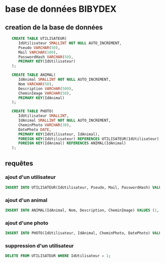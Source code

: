 # base de données BIBYDEX

## creation de la base de données

```sql
   CREATE TABLE UTILISATEUR(
      IdUtilisateur SMALLINT NOT NULL AUTO_INCREMENT,
      Pseudo VARCHAR(50),
      Mail VARCHAR(100),
      PasswordHash VARCHAR(50),
      PRIMARY KEY(IdUtilisateur)
   );

   CREATE TABLE ANIMAL(
      IdAnimal SMALLINT NOT NULL AUTO_INCREMENT,
      Nom VARCHAR(50),
      Description VARCHAR(500),
      CheminImage VARCHAR(50),
      PRIMARY KEY(IdAnimal)
   );

   CREATE TABLE PHOTO(
      IdUtilisateur SMALLINT,
      IdAnimal SMALLINT NOT NULL AUTO_INCREMENT,
      CheminPhoto VARCHAR(30),
      DatePhoto DATE,
      PRIMARY KEY(IdUtilisateur, IdAnimal),
      FOREIGN KEY(IdUtilisateur) REFERENCES UTILISATEUR(IdUtilisateur),
      FOREIGN KEY(IdAnimal) REFERENCES ANIMAL(IdAnimal)
   );

```

## requêtes
### ajout d'un utilisateur
```sql
INSERT INTO UTILISATEUR(IdUtilisateur, Pseudo, Mail, PasswordHash) VALUES (1, 'Pseudo', 'Mail', 'PasswordHash');
```

### ajout d'un animal
```sql
INSERT INTO ANIMAL(IdAnimal, Nom, Description, CheminImage) VALUES (1, 'Nom', 'Description', 'CheminImage');
```

### ajout d'une photo
```sql
INSERT INTO PHOTO(IdUtilisateur, IdAnimal, CheminPhoto, DatePhoto) VALUES (1, 1, 'CheminPhoto', '2020-01-01');
```

### suppression d'un utilisateur
```sql
DELETE FROM UTILISATEUR WHERE IdUtilisateur = 1;
```

